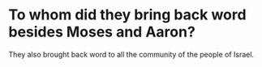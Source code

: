 # To whom did they bring back word besides Moses and Aaron?

They also brought back word to all the community of the people of Israel.
